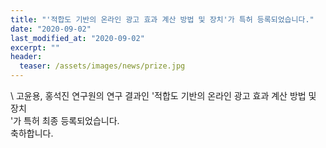 ```yaml
---
title: "'적합도 기반의 온라인 광고 효과 계산 방법 및 장치'가 특허 등록되었습니다."
date: "2020-09-02"
last_modified_at: "2020-09-02"
excerpt: ""
header:
  teaser: /assets/images/news/prize.jpg
---
```

\\
고윤용, 홍석진 연구원의 연구 결과인 '적합도 기반의 온라인 광고 효과 계산 방법 및 장치<br>'가 특허 최종 등록되었습니다.<br>축하합니다.